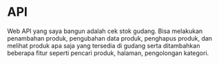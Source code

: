 # API
Web API yang saya bangun adalah cek stok gudang. Bisa melakukan penambahan produk, pengubahan data produk, penghapus produk, dan melihat produk apa saja yang tersedia di gudang serta ditambahkan beberapa fitur seperti pencari produk, halaman, pengolongan kategori.
